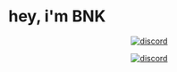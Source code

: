 # hey, i'm BNK
<p align="center"> <a href="https://discord.com/channels/@me/1283149670104694825"><img src="https://discord.c99.nl/widget/theme-2/1073628803886239744.png" alt="discord"/></a> </p>
<p align="center"> <a href="https://bnkdesigns.xyz"><img src="https://discord.c99.nl/widget/theme-2/474728154930348043.png" alt="discord"/></a> </p>
